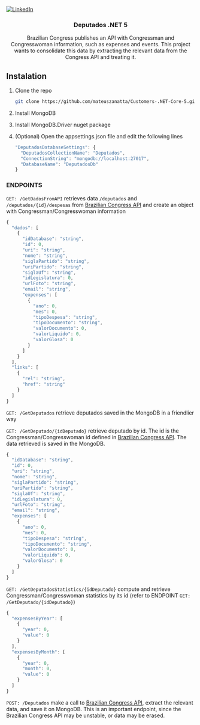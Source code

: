 [![LinkedIn][linkedin-shield]][linkedin-url]

<h3 align="center">Deputados .NET 5</h3>
<p align="center">
    Brazilian Congress publishes an API with Congressman and Congresswoman information, such as expenses and events. This project wants to consolidate this data by extracting the relevant data from the Congress API and treating it.
</p>

## Instalation
1. Clone the repo
    ```sh
    git clone https://github.com/mateuszanatta/Customers-.NET-Core-5.git
    ```
2. Install MongoDB
3. Install MongoDB.Driver nuget package
4. (Optional) Open the appsettings.json file and edit the following lines

    ```javascript
    "DeputadosDatabaseSettings": {
      "DeputadosCollectionName": "Deputados",
      "ConnectionString": "mongodb://localhost:27017",
      "DatabaseName": "DeputadosDb"
    }
    ```
    
### ENDPOINTS

`GET: /GetDadosFromAPI` retrieves data `/deputados` and `/deputados/{id}/despesas` from [Brazilian Congress API](https://dadosabertos.camara.leg.br/swagger/api.html) and create an object with Congressman/Congresswoman information

```javascript
{
  "dados": [
    {
      "idDatabase": "string",
      "id": 0,
      "uri": "string",
      "nome": "string",
      "siglaPartido": "string",
      "uriPartido": "string",
      "siglaUf": "string",
      "idLegislatura": 0,
      "urlFoto": "string",
      "email": "string",
      "expenses": [
        {
          "ano": 0,
          "mes": 0,
          "tipoDespesa": "string",
          "tipoDocumento": "string",
          "valorDocumento": 0,
          "valorLiquido": 0,
          "valorGlosa": 0
        }
      ]
    }
  ],
  "links": [
    {
      "rel": "string",
      "href": "string"
    }
  ]
}
```

`GET: /GetDeputados` retrieve deputados saved in the MongoDB in a friendlier way

`GET: /GetDeputado/{idDeputado}` retrieve deputado by id. The id is the Congressman/Congresswoman id defined in [Brazilian Congress API](https://dadosabertos.camara.leg.br/swagger/api.html). The data retrieved is saved in the MongoDB.

```javascript
{
  "idDatabase": "string",
  "id": 0,
  "uri": "string",
  "nome": "string",
  "siglaPartido": "string",
  "uriPartido": "string",
  "siglaUf": "string",
  "idLegislatura": 0,
  "urlFoto": "string",
  "email": "string",
  "expenses": [
    {
      "ano": 0,
      "mes": 0,
      "tipoDespesa": "string",
      "tipoDocumento": "string",
      "valorDocumento": 0,
      "valorLiquido": 0,
      "valorGlosa": 0
    }
  ]
}
```

`GET: /GetDeputadosStatistics/{idDeputado}` compute and retrieve Congressman/Congresswoman statistics by its id (refer to ENDPOINT `GET: /GetDeputado/{idDeputado}`)

```javascript
{
  "expensesByYear": [
    {
      "year": 0,
      "value": 0
    }
  ],
  "expensesByMonth": [
    {
      "year": 0,
      "month": 0,
      "value": 0
    }
  ]
}
```

`POST: /Deputados` make a call to [Brazilian Congress API](https://dadosabertos.camara.leg.br/swagger/api.html), extract the relevant data, and save it on MongoDB. This is an important endpoint, since the Brazilian Congress API may be unstable, or data may be erased.

[linkedin-shield]: https://img.shields.io/badge/-LinkedIn-black.svg?style=for-the-badge&logo=linkedin&colorB=555
[linkedin-url]: https://www.linkedin.com/in/mateuszanatta/
